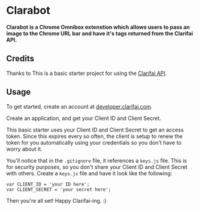 Clarabot
===========================

**Clarabot is a Chrome Omnibox extenstion which allows users to pass an image to the Chrome URL bar and have it's tags returned from the Clarifai API.**

## Credits

Thanks to This is a basic starter project for using the [Clarifai API](http://clarifai.com).

## Usage

To get started, create an account at [developer.clarifai.com](http://developer.clarifai.com).

Create an application, and get your Client ID and Client Secret.

This basic starter uses your Client ID and Client Secret to get an access token.
Since this expires every so often, the client is setup to renew the token for
you automatically using your credentials so you don't have to worry about it.

You'll notice that in the `.gitignore` file, it references a `keys.js` file. 
This is for security purposes, so you don't share your Client ID and Client
Secret with others.  Create a `keys.js` file and have it look like the following:

```
var CLIENT_ID = 'your ID here';
var CLIENT_SECRET = 'your secret here';
```

Then you're all set! Happy Clarifai-ing. :)
